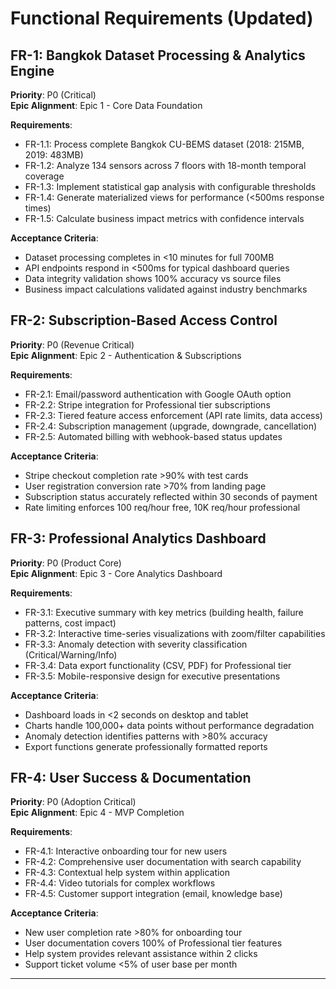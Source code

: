 # **Functional Requirements (Updated)**

## **FR-1: Bangkok Dataset Processing & Analytics Engine**
**Priority**: P0 (Critical)  
**Epic Alignment**: Epic 1 - Core Data Foundation

**Requirements**:
- FR-1.1: Process complete Bangkok CU-BEMS dataset (2018: 215MB, 2019: 483MB)
- FR-1.2: Analyze 134 sensors across 7 floors with 18-month temporal coverage
- FR-1.3: Implement statistical gap analysis with configurable thresholds
- FR-1.4: Generate materialized views for performance (<500ms response times)
- FR-1.5: Calculate business impact metrics with confidence intervals

**Acceptance Criteria**:
- Dataset processing completes in <10 minutes for full 700MB
- API endpoints respond in <500ms for typical dashboard queries
- Data integrity validation shows 100% accuracy vs source files
- Business impact calculations validated against industry benchmarks

## **FR-2: Subscription-Based Access Control**
**Priority**: P0 (Revenue Critical)  
**Epic Alignment**: Epic 2 - Authentication & Subscriptions

**Requirements**:
- FR-2.1: Email/password authentication with Google OAuth option
- FR-2.2: Stripe integration for Professional tier subscriptions
- FR-2.3: Tiered feature access enforcement (API rate limits, data access)
- FR-2.4: Subscription management (upgrade, downgrade, cancellation)
- FR-2.5: Automated billing with webhook-based status updates

**Acceptance Criteria**:
- Stripe checkout completion rate >90% with test cards
- User registration conversion rate >70% from landing page
- Subscription status accurately reflected within 30 seconds of payment
- Rate limiting enforces 100 req/hour free, 10K req/hour professional

## **FR-3: Professional Analytics Dashboard**
**Priority**: P0 (Product Core)  
**Epic Alignment**: Epic 3 - Core Analytics Dashboard

**Requirements**:
- FR-3.1: Executive summary with key metrics (building health, failure patterns, cost impact)
- FR-3.2: Interactive time-series visualizations with zoom/filter capabilities
- FR-3.3: Anomaly detection with severity classification (Critical/Warning/Info)
- FR-3.4: Data export functionality (CSV, PDF) for Professional tier
- FR-3.5: Mobile-responsive design for executive presentations

**Acceptance Criteria**:
- Dashboard loads in <2 seconds on desktop and tablet
- Charts handle 100,000+ data points without performance degradation
- Anomaly detection identifies patterns with >80% accuracy
- Export functions generate professionally formatted reports

## **FR-4: User Success & Documentation**
**Priority**: P0 (Adoption Critical)  
**Epic Alignment**: Epic 4 - MVP Completion

**Requirements**:
- FR-4.1: Interactive onboarding tour for new users
- FR-4.2: Comprehensive user documentation with search capability
- FR-4.3: Contextual help system within application
- FR-4.4: Video tutorials for complex workflows
- FR-4.5: Customer support integration (email, knowledge base)

**Acceptance Criteria**:
- New user completion rate >80% for onboarding tour
- User documentation covers 100% of Professional tier features
- Help system provides relevant assistance within 2 clicks
- Support ticket volume <5% of user base per month

---
